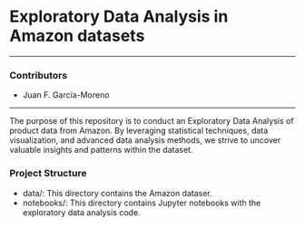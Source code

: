 # Exploratory Data Analysis in Amazon datasets
---
### Contributors

- Juan F. García-Moreno

---

The purpose of this repository is to conduct an Exploratory Data Analysis of product data from Amazon. By leveraging statistical techniques, data visualization, and advanced data analysis methods, we strive to uncover valuable insights and patterns within the dataset.

### Project Structure

- data/: This directory contains the Amazon dataser.
- notebooks/: This directory contains Jupyter notebooks with the exploratory data analysis code.
